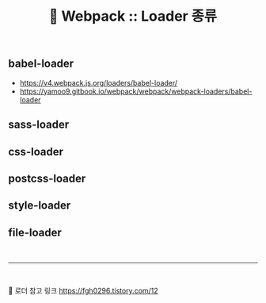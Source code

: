 # <div align="center">🌈 Webpack :: Loader 종류</div>

<br>

## babel-loader

- https://v4.webpack.js.org/loaders/babel-loader/
- https://yamoo9.gitbook.io/webpack/webpack/webpack-loaders/babel-loader

## sass-loader

## css-loader

## postcss-loader

## style-loader

## file-loader

<br>

---

<br>

🔗 로더 참고 링크 https://fgh0296.tistory.com/12

